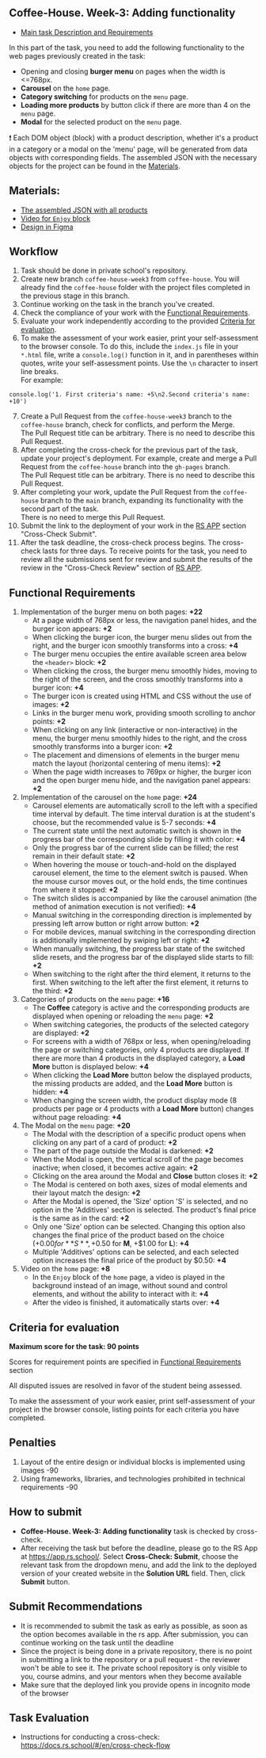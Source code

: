 ## Coffee-House. Week-3: Adding functionality

- [Main task Description and Requirements](coffee-house.md)

In this part of the task, you need to add the following functionality to the web pages previously created in the task:

- Opening and closing **burger menu** on pages when the width is <=768px.
- **Carousel** on the `home` page.
- **Category switching** for products on the `menu` page.
- **Loading more products** by button click if there are more than 4 on the `menu` page.
- **Modal** for the selected product on the `menu` page.

❗ Each DOM object (block) with a product description, whether it's a product in a category or a modal on the 'menu' page, will be generated from data objects with corresponding fields. The assembled JSON with the necessary objects for the project can be found in the [Materials](#materials).

## Materials:
- [The assembled JSON with all products](products.json)
- [Video for `Enjoy` block](https://www.pexels.com/ru-ru/video/2909914/)
- [Design in Figma](https://www.figma.com/file/SAoBmuOqTfguehdT4IFRxQ/Coffee-House?type=design&node-id=0-1&mode=design&t=qis81E9Ovgx47eVl-0)

## Workflow

1. Task should be done in private school's repository. 
2. Create new branch `coffee-house-week3` from `coffee-house`. You will already find the `coffee-house` folder with the project files completed in the previous stage in this branch.
3. Continue working on the task in the branch you've created.
4. Check the compliance of your work with the [Functional Requirements](#functional-requirements).
5. Evaluate your work independently according to the provided [Criteria for evaluation](#criteria-for-evaluation).
6. To make the assessment of your work easier, print your self-assessment to the browser console. To do this, include the `index.js` file in your `*.html` file, write a `console.log()` function in it, and in parentheses within quotes, write your self-assessment points. Use the `\n` character to insert line breaks.  
   For example:
```
console.log('1. First criteria's name: +5\n2.Second criteria's name: +10')
``` 
7. Create a Pull Request from the `coffee-house-week3` branch to the `coffee-house` branch, check for conflicts, and perform the Merge.  
   The Pull Request title can be arbitrary. There is no need to describe this Pull Request.
8. After completing the cross-check for the previous part of the task, update your project's deployment. For example, create and merge a Pull Request from the `coffee-house` branch into the `gh-pages` branch.  
   The Pull Request title can be arbitrary. There is no need to describe this Pull Request.
9. After completing your work, update the Pull Request from the `coffee-house` branch to the `main` branch, expanding its functionality with the second part of the task.  
   There is no need to merge this Pull Request.
10. Submit the link to the deployment of your work in the [RS APP](https://app.rs.school/) section "Cross-Check Submit".
11. After the task deadline, the cross-check process begins. The cross-check lasts for three days. To receive points for the task, you need to review all the submissions sent for review and submit the results of the review in the "Cross-Check Review" section of [RS APP](https://app.rs.school/).

## Functional Requirements
1. Implementation of the burger menu on both pages: **+22**
    - At a page width of 768px or less, the navigation panel hides, and the burger icon appears: **+2**
    - When clicking the burger icon, the burger menu slides out from the right, and the burger icon smoothly transforms into a cross: **+4**
    - The burger menu occupies the entire available screen area below the `<header>` block: **+2**
    - When clicking the cross, the burger menu smoothly hides, moving to the right of the screen, and the cross smoothly transforms into a burger icon: **+4**
    - The burger icon is created using HTML and CSS without the use of images: **+2**
    - Links in the burger menu work, providing smooth scrolling to anchor points: **+2**
    - When clicking on any link (interactive or non-interactive) in the menu, the burger menu smoothly hides to the right, and the cross smoothly transforms into a burger icon: **+2**
    - The placement and dimensions of elements in the burger menu match the layout (horizontal centering of menu items): **+2**
    - When the page width increases to 769px or higher, the burger icon and the open burger menu hide, and the navigation panel appears: **+2**
2. Implementation of the carousel on the `home` page: **+24**
    - Carousel elements are automatically scroll to the left with a specified time interval by default. The time interval duration is at the student's choose, but the recommended value is 5-7 seconds: **+4**
    - The current state until the next automatic switch is shown in the progress bar of the corresponding slide by filling it with color: **+4**
    - Only the progress bar of the current slide can be filled; the rest remain in their default state: **+2**
    - When hovering the mouse or touch-and-hold on the displayed carousel element, the time to the element switch is paused. When the mouse cursor moves out, or the hold ends, the time continues from where it stopped: **+2**
    - The switch slides is accompanied by like the carousel animation (the method of animation execution is not verified): **+4**
    - Manual switching in the corresponding direction is implemented by pressing left arrow button or right arrow button: **+2**
    - For mobile devices, manual switching in the corresponding direction is additionally implemented by swiping left or right: **+2**
    - When manually switching, the progress bar state of the switched slide resets, and the progress bar of the displayed slide starts to fill: **+2**
    - When switching to the right after the third element, it returns to the first. When switching to the left after the first element, it returns to the third: **+2**
3. Categories of products on the `menu` page: **+16**
    - The **Coffee** category is active and the corresponding products are displayed when opening or reloading the `menu` page: **+2**
    - When switching categories, the products of the selected category are displayed: **+2**
    - For screens with a width of 768px or less, when opening/reloading the page or switching categories, only 4 products are displayed. If there are more than 4 products in the displayed category, a **Load More** button is displayed below: **+4**
    - When clicking the **Load More** button below the displayed products, the missing products are added, and the **Load More** button is hidden: **+4**
    - When changing the screen width, the product display mode (8 products per page or 4 products with a **Load More** button) changes without page reloading: **+4**
4. The Modal on the `menu` page: **+20**
    - The Modal with the description of a specific product opens when clicking on any part of a card of product: **+2**
    - The part of the page outside the Modal is darkened: **+2**
    - When the Modal is open, the vertical scroll of the page becomes inactive; when closed, it becomes active again: **+2**
    - Clicking on the area around the Modal and **Close** button closes it: **+2**
    - The Modal is centered on both axes, sizes of modal elements and their layout match the design: **+2**
    - After the Modal is opened, the 'Size' option 'S' is selected, and no option in the 'Additives' section is selected. The product's final price is the same as in the card: **+2**
    - Only one 'Size' option can be selected. Changing this option also changes the final price of the product based on the choice (+$0.00 for **S**, +$0.50 for **M**, +$1.00 for **L**): **+4**
    - Multiple 'Additives' options can be selected, and each selected option increases the final price of the product by $0.50: **+4**
5. Video on the `home` page: **+8**
    - In the `Enjoy` block of the `home` page, a video is played in the background instead of an image, without sound and control elements, and without the ability to interact with it: **+4**
    - After the video is finished, it automatically starts over: **+4**

## Criteria for evaluation

**Maximum score for the task: 90 points**

Scores for requirement points are specified in [Functional Requirements](#functional-requirements) section

All disputed issues are resolved in favor of the student being assessed.

To make the assessment of your work easier, print self-assessment of your project in the browser console, listing points for each criteria you have completed.

## Penalties
1. Layout of the entire design or individual blocks is implemented using images -90
2. Using frameworks, libraries, and technologies prohibited in technical requirements -90

## How to submit
- **Coffee-House. Week-3: Adding functionality** task is checked by cross-check.
- After receiving the task but before the deadline, please go to the RS App at https://app.rs.school/. Select **Cross-Check: Submit**, choose the relevant task from the dropdown menu, and add the link to the deployed version of your created website in the **Solution URL** field. Then, click **Submit** button.

## Submit Recommendations
- It is recommended to submit the task as early as possible, as soon as the option becomes available in the rs app. After submission, you can continue working on the task until the deadline
- Since the project is being done in a private repository, there is no point in submitting a link to the repository or a pull request - the reviewer won't be able to see it. The private school repository is only visible to you, course admins, and your mentors when they become available
- Make sure that the deployed link you provide opens in incognito mode of the browser

## Task Evaluation
- Instructions for conducting a cross-check: https://docs.rs.school/#/en/cross-check-flow
